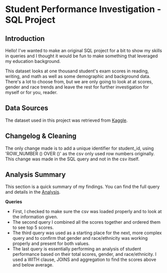 # Student Performance Investigation - SQL Project
## Introduction
Hello!  I've wanted to make an original SQL project for a bit to show my skills in queries and I thought it would be fun to make something that leveraged my education background. 

This dataset looks at one thousand student's exam scores in reading, writing, and math as well as some demographic and background data.  There's a lot to choose from, but we are only going to look at at scores, gender and race trends and leave the rest for further investigation for myself or for you, reader.

## Data Sources
The dataset used in this project was retrieved from [Kaggle](https://www.kaggle.com/datasets/spscientist/students-performance-in-exams).

## Changelog & Cleaning
The only change made is to add a unique identifier for student_id, using 'ROW_NUMBER () OVER ()' as the csv only used row numbers originally. This change was made in the SQL query and not in the csv itself.

## Analysis Summary

This section is a quick summary of my findings. You can find the full query and details in the  [Analysis](https://github.com/stgordillo/Student-Performance-SQL/blob/4b6d5518e1e779aee94e8a89c852d5d88f1140c7/Analysis.sql).

**Queries**
* First, I checked to make sure the csv was loaded properly and to look at the information given.
* The second query I combined all the scores together and ordered them to see top 5 scores.
* The third query was used as a starting place for the next, more complex query and to confirm that gender and race/ethnicity was working properly and present for both values. 
* The last query is essentially performing an analysis of student performance based on their total scores, gender, and race/ethnicity.  I used a WITH clause, JOINS and aggregation to find the scores above and below average.
